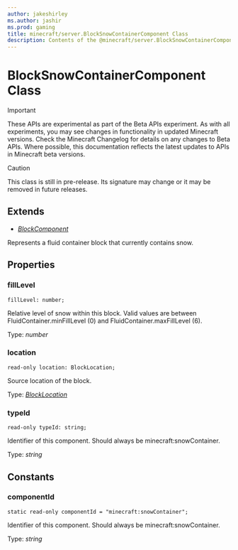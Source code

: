 ```yaml
---
author: jakeshirley
ms.author: jashir
ms.prod: gaming
title: minecraft/server.BlockSnowContainerComponent Class
description: Contents of the @minecraft/server.BlockSnowContainerComponent class.
---
```

# BlockSnowContainerComponent Class
>[!IMPORTANT]
>These APIs are experimental as part of the Beta APIs experiment. As with all experiments, you may see changes in functionality in updated Minecraft versions. Check the Minecraft Changelog for details on any changes to Beta APIs. Where possible, this documentation reflects the latest updates to APIs in Minecraft beta versions.

> [!CAUTION]
> This class is still in pre-release.  Its signature may change or it may be removed in future releases.

## Extends
- [*BlockComponent*](BlockComponent.md)

Represents a fluid container block that currently contains snow.

## Properties

### **fillLevel**
`fillLevel: number;`

Relative level of snow within this block. Valid values are between FluidContainer.minFillLevel (0) and FluidContainer.maxFillLevel (6).

Type: *number*

### **location**
`read-only location: BlockLocation;`

Source location of the block.

Type: [*BlockLocation*](BlockLocation.md)

### **typeId**
`read-only typeId: string;`

Identifier of this component. Should always be minecraft:snowContainer.

Type: *string*

## Constants

### **componentId**
`static read-only componentId = "minecraft:snowContainer";`

Identifier of this component. Should always be minecraft:snowContainer.

Type: *string*
